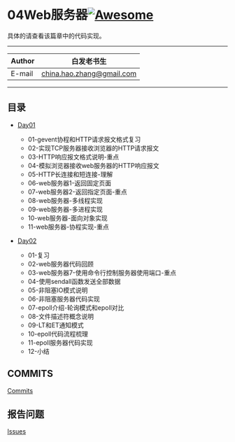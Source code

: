 # 04Web服务器[![Awesome](https://cdn.rawgit.com/sindresorhus/awesome/d7305f38d29fed78fa85652e3a63e154dd8e8829/media/badge.svg)](https://github.com/sindresorhus/awesome)

具体的请查看该篇章中的代码实现。
****
	
|Author|白发老书生|
|---|---
|E-mail|china.hao.zhang@gmail.com

****


<h2 id="catalog">目录</h2>

* [Day01](#day01)
    * 01-gevent协程和HTTP请求报文格式复习
    * 02-实现TCP服务器接收浏览器的HTTP请求报文
    * 03-HTTP响应报文格式说明-重点
    * 04-模拟浏览器接收web服务器的HTTP响应报文
    * 05-HTTP长连接和短连接-理解
    * 06-web服务器1-返回固定页面
    * 07-web服务器2-返回指定页面-重点
    * 08-web服务器-多线程实现
    * 09-web服务器-多进程实现
    * 10-web服务器-面向对象实现
    * 11-web服务器-协程实现-重点
   


   
 * [Day02](#day02)
     * 01-复习
     * 02-web服务器代码回顾
     * 03-web服务器7-使用命令行控制服务器使用端口-重点
     * 04-使用sendall函数发送全部数据
     * 05-非阻塞IO模式说明
     * 06-非阻塞服务器代码实现
     * 07-epoll介绍-轮询模式和epoll对比
     * 08-文件描述符概念说明
     * 09-LT和ET通知模式
     * 10-epoll代码流程梳理
     * 11-epoll服务器代码实现
     * 12-小结
  

## COMMITS

[Commits](https://github.com/HaoZhang95/PythonAndMachineLearning/commits/master)

## 报告问题

[Issues](https://github.com/HaoZhang95/PythonAndMachineLearning/issues)

